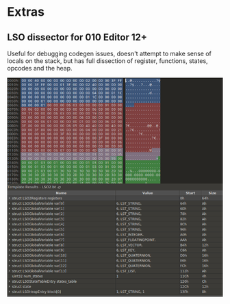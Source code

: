# Extras

## LSO dissector for 010 Editor 12+

Useful for debugging codegen issues, doesn't attempt to make sense of
locals on the stack, but has full dissection of register, functions,
states, opcodes and the heap.

![screenshot](lso_dissector.png)
